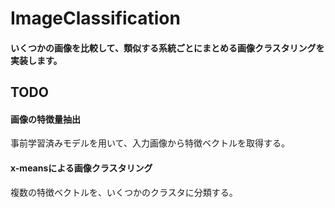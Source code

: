 # ImageClassification
#### いくつかの画像を比較して、類似する系統ごとにまとめる画像クラスタリングを実装します。

## TODO

#### 画像の特徴量抽出
事前学習済みモデルを用いて、入力画像から特徴ベクトルを取得する。

#### x-meansによる画像クラスタリング
複数の特徴ベクトルを、いくつかのクラスタに分類する。